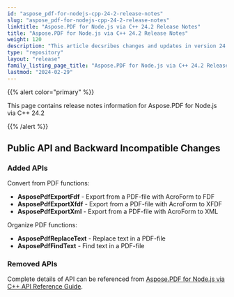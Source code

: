 ```yaml
---
id: "aspose_pdf-for-nodejs-cpp-24-2-release-notes"
slug: "aspose_pdf-for-nodejs-cpp-24-2-release-notes"
linktitle: "Aspose.PDF for Node.js via C++ 24.2 Release Notes"
title: "Aspose.PDF for Node.js via C++ 24.2 Release Notes"
weight: 120
description: "This article decsribes changes and updates in version 24.2 of Aspose.PDF for Node.js via C++"
type: "repository"
layout: "release"
family_listing_page_title: "Aspose.PDF for Node.js via C++ 24.2 Release Notes"
lastmod: "2024-02-29"
---
```


{{% alert color="primary" %}}

This page contains release notes information for Aspose.PDF for Node.js via C++ 24.2

{{% /alert %}}

## Public API and Backward Incompatible Changes

### Added APIs

Convert from PDF functions:
* **AsposePdfExportFdf** - Export from a PDF-file with AcroForm to FDF
* **AsposePdfExportXfdf** - Export from a PDF-file with AcroForm to XFDF
* **AsposePdfExportXml** - Export from a PDF-file with AcroForm to XML

Organize PDF functions:
* **AsposePdfReplaceText** - Replace text in a PDF-file
* **AsposePdfFindText** - Find text in a PDF-file


### Removed APIs

Complete details of API can be referenced from [Aspose.PDF for Node.js via C++ API Reference Guide](https://reference.aspose.com/pdf/nodejs-cpp/).
